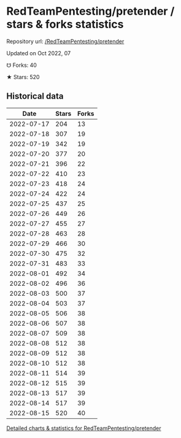 # RedTeamPentesting/pretender / stars & forks statistics

Repository url: [/RedTeamPentesting/pretender](https://github.com/RedTeamPentesting/pretender)

Updated on Oct 2022, 07

☋ Forks: 40

★ Stars: 520

## Historical data
| Date | Stars | Forks |
|------|-------|-------|
| 2022-07-17 | 204 | 13 | 
| 2022-07-18 | 307 | 19 | 
| 2022-07-19 | 342 | 19 | 
| 2022-07-20 | 377 | 20 | 
| 2022-07-21 | 396 | 22 | 
| 2022-07-22 | 410 | 23 | 
| 2022-07-23 | 418 | 24 | 
| 2022-07-24 | 422 | 24 | 
| 2022-07-25 | 437 | 25 | 
| 2022-07-26 | 449 | 26 | 
| 2022-07-27 | 455 | 27 | 
| 2022-07-28 | 463 | 28 | 
| 2022-07-29 | 466 | 30 | 
| 2022-07-30 | 475 | 32 | 
| 2022-07-31 | 483 | 33 | 
| 2022-08-01 | 492 | 34 | 
| 2022-08-02 | 496 | 36 | 
| 2022-08-03 | 500 | 37 | 
| 2022-08-04 | 503 | 37 | 
| 2022-08-05 | 506 | 38 | 
| 2022-08-06 | 507 | 38 | 
| 2022-08-07 | 509 | 38 | 
| 2022-08-08 | 512 | 38 | 
| 2022-08-09 | 512 | 38 | 
| 2022-08-10 | 512 | 38 | 
| 2022-08-11 | 514 | 39 | 
| 2022-08-12 | 515 | 39 | 
| 2022-08-13 | 517 | 39 | 
| 2022-08-14 | 517 | 39 | 
| 2022-08-15 | 520 | 40 | 


[Detailed charts & statistics for RedTeamPentesting/pretender](https://reviewgithub.com/rep/RedTeamPentesting/pretender)
